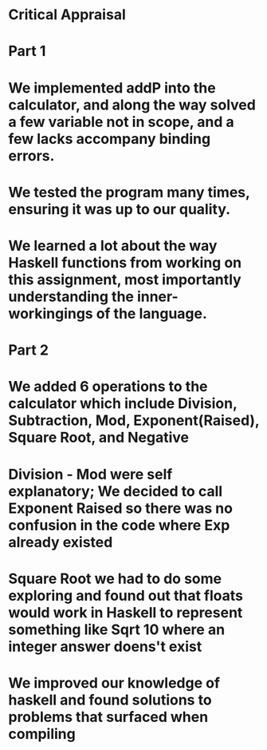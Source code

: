 # Critical Appraisal
# Part 1
# We implemented addP into the calculator, and along the way solved a few variable not in scope, and a few lacks accompany binding errors. 
# We tested the program many times, ensuring it was up to our quality.
# We learned a lot about the way Haskell functions from working on this assignment, most importantly understanding the inner-workingings of the language. 
# Part 2
# We added 6 operations to the calculator which include Division, Subtraction, Mod, Exponent(Raised), Square Root, and Negative
# Division - Mod were self explanatory; We decided to call Exponent Raised so there was no confusion in the code where Exp already existed
# Square Root we had to do some exploring and found out that floats would work in Haskell to represent something like Sqrt 10 where an integer answer doens't exist
# We improved our knowledge of haskell and found solutions to problems that surfaced when compiling
